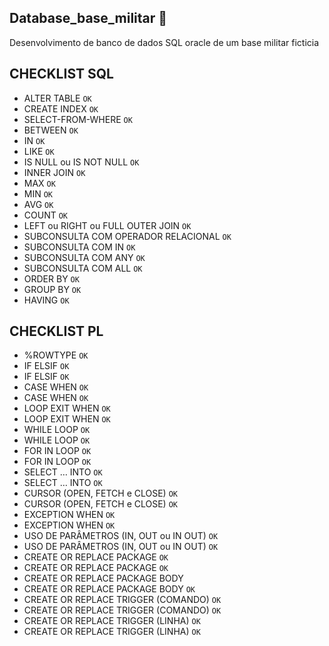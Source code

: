 ## Database_base_militar 🎲
Desenvolvimento de banco de dados SQL oracle de um base militar ficticia

## CHECKLIST SQL
- ALTER TABLE ```OK```
- CREATE INDEX ```OK```
- SELECT-FROM-WHERE ```OK```
- BETWEEN ```OK```
- IN ```OK```
- LIKE ```OK```
- IS NULL ou IS NOT NULL ```OK```
- INNER JOIN ```OK```
- MAX ```OK```
- MIN ```OK```
- AVG ```OK```
- COUNT ```OK```
- LEFT ou RIGHT ou FULL OUTER JOIN  ```OK```
- SUBCONSULTA COM OPERADOR RELACIONAL ```OK```
- SUBCONSULTA COM IN ```OK```
- SUBCONSULTA COM ANY ```OK```
- SUBCONSULTA COM ALL ```OK```
- ORDER BY ```OK```
- GROUP BY ```OK```
- HAVING ```OK```

## CHECKLIST PL
- %ROWTYPE ```OK```
- IF ELSIF ```OK```
- IF ELSIF ```OK```
- CASE WHEN ```OK```
- CASE WHEN ```OK```
- LOOP EXIT WHEN ```OK```
- LOOP EXIT WHEN ```OK```
- WHILE LOOP ```OK```
- WHILE LOOP ```OK```
- FOR IN LOOP ```OK```
- FOR IN LOOP ```OK```
- SELECT … INTO ```OK```
- SELECT … INTO ```OK```
- CURSOR (OPEN, FETCH e CLOSE) ```OK```
- CURSOR (OPEN, FETCH e CLOSE) ```OK```
- EXCEPTION WHEN ```OK```
- EXCEPTION WHEN ```OK```
- USO DE PARÂMETROS (IN, OUT ou IN OUT) ```OK```
- USO DE PARÂMETROS (IN, OUT ou IN OUT) ```OK```
- CREATE OR REPLACE PACKAGE ```OK```
- CREATE OR REPLACE PACKAGE ```OK```
- CREATE OR REPLACE PACKAGE BODY
- CREATE OR REPLACE PACKAGE BODY ```OK```
- CREATE OR REPLACE TRIGGER (COMANDO) ```OK```
- CREATE OR REPLACE TRIGGER (COMANDO) ```OK```
- CREATE OR REPLACE TRIGGER (LINHA) ```OK```
- CREATE OR REPLACE TRIGGER (LINHA) ```OK```